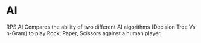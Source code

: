 # AI
RPS AI
Compares the ability of two different AI algorithms (Decision Tree Vs n-Gram) to play Rock, Paper, Scissors against a human player.
